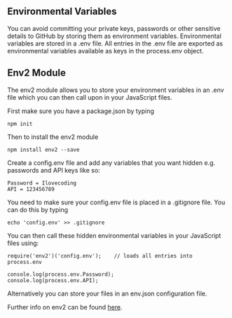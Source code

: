 ## Environmental Variables
You can avoid committing your private keys, passwords or other sensitive details to GitHub by storing them as environment variables. Environmental variables are stored in a .env file. All entries in the .env file are exported as environmental variables available as keys in the process.env object.

## Env2 Module
The env2 module allows you to store your environment variables in an .env file which you can then call upon in your JavaScript files.

First make sure you have a package.json by typing 

```npm init```

Then to install the env2 module 

```npm install env2 --save```

Create a config.env file and add any variables that you want hidden e.g. passwords and API keys like so:
```
Password = Ilovecoding
API = 123456789
```
You need to make sure your config.env file is placed in a .gitignore file. You can do this by typing 

```echo 'config.env' >> .gitignore```

You can then call these hidden environmental variables in your JavaScript files using:
```
require('env2')('config.env');    // loads all entries into process.env

console.log(process.env.Password);
console.log(process.env.API);
```

Alternatively you can store your files in an env.json configuration file.

Further info on env2 can be found [here](https://github.com/dwyl/learn-environment-variables).
